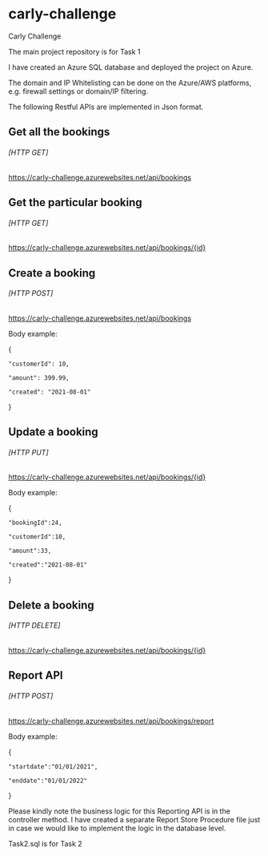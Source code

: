 # carly-challenge
Carly Challenge

The main project repository is for Task 1

I have created an Azure SQL database and deployed the project on Azure.

The domain and IP Whitelisting can be done on the Azure/AWS platforms, e.g. firewall settings or domain/IP filtering. 

The following Restful APIs are implemented in Json format.

## Get all the bookings

###### [HTTP GET]

https://carly-challenge.azurewebsites.net/api/bookings

## Get the particular booking

###### [HTTP GET]

https://carly-challenge.azurewebsites.net/api/bookings/{id}

## Create a booking

###### [HTTP POST]

https://carly-challenge.azurewebsites.net/api/bookings

Body example:

{

	"customerId": 10,

	"amount": 399.99,

	"created": "2021-08-01"
}

## Update a booking

###### [HTTP PUT]

https://carly-challenge.azurewebsites.net/api/bookings/{id}

Body example:

{
	
	"bookingId":24,

	"customerId":10,

	"amount":33,

	"created":"2021-08-01"

}

## Delete a booking

###### [HTTP DELETE]

https://carly-challenge.azurewebsites.net/api/bookings/{id}

## Report API

###### [HTTP POST]

https://carly-challenge.azurewebsites.net/api/bookings/report

Body example:

{
	
	"startdate":"01/01/2021",

	"enddate":"01/01/2022"

}

Please kindly note the business logic for this Reporting API is in the controller method.
I have created a separate Report Store Procedure file just in case we would like to implement the logic in the database level.

Task2.sql is for Task 2